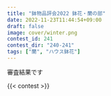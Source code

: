```yaml
---
title: "鉢物品評会2022 鉢花・蘭の部"
date: 2022-11-23T11:44:54+09:00
draft: false
image: cover/winter.png
contest_id: 241
contest_dir: "240-241"
tags: ["蘭", "ハウス鉢花"]
---
```

審査結果です

{{< contest >}}
